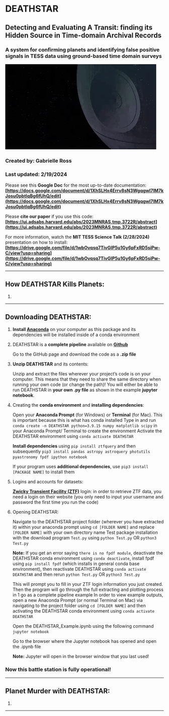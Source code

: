 # DEATHSTAR
## **D**etecting and **E**valuating **A** **T**ransit: finding its **H**idden **S**ource in **T**ime-domain **A**rchival **R**ecords
### A system for confirming planets and identifying false positive signals in TESS data using ground-based time domain surveys

![](README_Assets/DEATHSTAR_gif.gif)

### Created by: **Gabrielle Ross**
### Last updated: **2/19/2024**

Please see this **Google Doc** for the most up-to-date documentation: **[https://docs.google.com/document/d/1XhSLHx4Errv8sN3Wgqgwl7IM7kJosu0pbtIqBg6fUhQ/edit](https://docs.google.com/document/d/1XhSLHx4Errv8sN3Wgqgwl7IM7kJosu0pbtIqBg6fUhQ/edit)**

Please **cite our paper** if you use this code: **[https://ui.adsabs.harvard.edu/abs/2023MNRAS.tmp.3722R/abstract](https://ui.adsabs.harvard.edu/abs/2023MNRAS.tmp.3722R/abstract)**

For more information, watch the **MIT TESS Science Talk (2/28/2024)** presentation on how to install: **[https://drive.google.com/file/d/1wbOvqsq7TivGIP5u1Gy6pFxRD5siPw-C/view?usp=sharing](https://drive.google.com/file/d/1wbOvqsq7TivGIP5u1Gy6pFxRD5siPw-C/view?usp=sharing)**


---

## How DEATHSTAR Kills Planets:

1. 


---

## Downloading DEATHSTAR:

1. **Install [Anaconda](https://www.anaconda.com/download)** on your computer as this package and its dependencies will be installed inside of a conda environment
2. DEATHSTAR is a **complete pipeline** available on **[Github](https://github.com/GGgabbs/DEATHSTAR/tree/main)**

      Go to the GitHub page and download the code as a **.zip file**
3. **Unzip DEATHSTAR** and its contents:

     Unzip and extract the files wherever your project’s code is on your computer. This means that they need to share the same directory when running your own code (or change the path)!
     You will either be able to run DEATHSTAR in **your own .py file** as shown in the example **jupyter notebook**.
4. Creating the **conda environment** and **installing dependencies**:

     Open your **Anaconda Prompt** (for Windows) or **Terminal** (for Mac). This is important because this is what has conda installed
     Type in and run `conda create -n DEATHSTAR python=3.9.15 numpy matplotlib scipy` in your Anaconda Prompt/ Terminal to create the environment
     Activate the DEATHSTAR environment using `conda activate DEATHSTAR`

     **Install dependencies** using `pip install ztfquery` and then subsequently `pip3 install pandas astropy astroquery photutils pyastronomy fpdf ipython notebook`

     If your program uses **additional dependencies**, use `pip3 install [PACKAGE NAME]` to install them
6. Logins and accounts for datasets:

     **[Zwicky Transient Facility (ZTF)](https://irsa.ipac.caltech.edu/frontpage/)** login: in order to retrieve ZTF data, you need a login on their website (you only need to input your username and password the first time you run the code)
7. Opening DEATHSTAR:

     Navigate to the DEATHSTAR project folder (wherever you have extracted it) within your anaconda prompt using `cd [FOLDER NAME]` and replace `[FOLDER NAME]` with your own directory name
     Test package installation with the download program `Test.py` using `python Test.py` OR `python3 Test.py`
   
     **Note:** If you get an error saying `there is no fpdf module`, deactivate the DEATHSTAR conda environment using `conda deactivate`, install fpdf using `pip install fpdf` (which installs in general conda base environment), then reactivate DEATHSTAR using `conda activate DEATHSTAR` and then rerun `python Test.py` OR `python3 Test.py`
   
     This will prompt you to fill in your ZTF login information you just created. Then the program will go through the full extracting and plotting process in 1 go as a complete pipeline example
     In order to view example outputs, open a new Anaconda Prompt (or normal Terminal on Mac) via navigating to the project folder using `cd [FOLDER NAME]` and then activating the DEATHSTAR conda environment using `conda activate DEATHSTAR`
   
     Open the DEATHSTAR_Example.ipynb using the following command `jupyter notebook`
   
     Go to the browser where the Jupyter notebook has opened and open the .ipynb file
   
     **Note:** Jupyter will open in the browser window that you last used!

### Now this battle station is fully operational!


---

## Planet Murder with DEATHSTAR:

1. 


---

